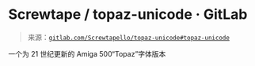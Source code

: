 <!--yml

category: 未分类

date: 2024-05-27 15:13:35

-->

# Screwtape / topaz-unicode · GitLab

> 来源：[`gitlab.com/Screwtapello/topaz-unicode#topaz-unicode`](https://gitlab.com/Screwtapello/topaz-unicode#topaz-unicode)

一个为 21 世纪更新的 Amiga 500“Topaz”字体版本
